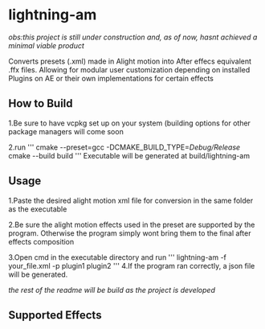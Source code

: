 # lightning-am
*obs:this project is still under construction and, as of now, hasnt achieved a minimal viable product*


Converts presets (.xml) made in Alight motion into After effecs equivalent .ffx files. Allowing for modular user customization depending on installed Plugins on AE or their own implementations for certain effects

## How to Build
1.Be sure to have vcpkg set up on your system (building options for other package managers will come soon

2.run 
''' 
cmake --preset=gcc -DCMAKE_BUILD_TYPE=*Debug/Release*
cmake --build build 
'''
Executable will be generated at build/lightning-am

## Usage
1.Paste the desired alight motion xml file for conversion in the same folder as the executable

2.Be sure the alight motion effects used in the preset are supported by the program. Otherwise the program simply wont bring them to the final after effects composition

3.Open cmd in the executable directory and run 
'''
lightning-am -f your_file.xml -p plugin1 plugin2 
'''
4.If the program ran correctly, a json file will be generated.

*the rest of the readme will be build as the project is developed*

## Supported Effects









